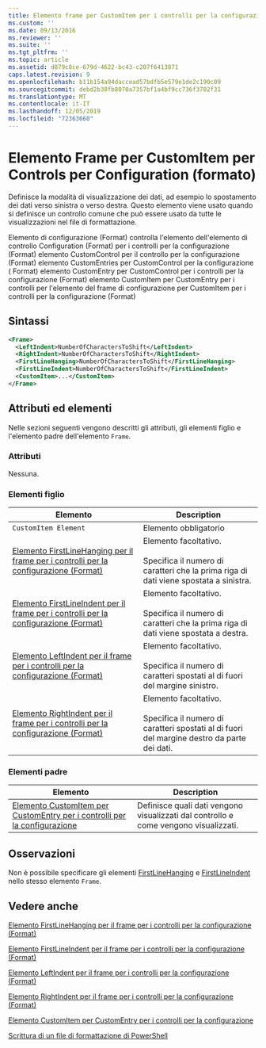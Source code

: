 ```yaml
---
title: Elemento frame per CustomItem per i controlli per la configurazione (Format) | Microsoft Docs
ms.custom: ''
ms.date: 09/13/2016
ms.reviewer: ''
ms.suite: ''
ms.tgt_pltfrm: ''
ms.topic: article
ms.assetid: d879c8ce-679d-4622-bc43-c207f6413871
caps.latest.revision: 9
ms.openlocfilehash: b11b154a94daccead57bdfb5e579e1de2c190c09
ms.sourcegitcommit: debd2b38fb8070a7357bf1a4bf9cc736f3702f31
ms.translationtype: MT
ms.contentlocale: it-IT
ms.lasthandoff: 12/05/2019
ms.locfileid: "72363660"
---
```

# <a name="frame-element-for-customitem-for-controls-for-configuration-format"></a>Elemento Frame per CustomItem per Controls per Configuration (formato)

Definisce la modalità di visualizzazione dei dati, ad esempio lo spostamento dei dati verso sinistra o verso destra. Questo elemento viene usato quando si definisce un controllo comune che può essere usato da tutte le visualizzazioni nel file di formattazione.

Elemento di configurazione (Format) controlla l'elemento dell'elemento di controllo Configuration (Format) per i controlli per la configurazione (Format) elemento CustomControl per il controllo per la configurazione (Format) elemento CustomEntries per CustomControl per la configurazione ( Format) elemento CustomEntry per CustomControl per i controlli per la configurazione (Format) elemento CustomItem per CustomEntry per i controlli per l'elemento del frame di configurazione per CustomItem per i controlli per la configurazione (Format)

## <a name="syntax"></a>Sintassi

```xml
<Frame>
  <LeftIndent>NumberOfCharactersToShift</LeftIndent>
  <RightIndent>NumberOfCharactersToShift</RightIndent>
  <FirstLineHanging>NumberOfCharactersToShift</FirstLineHanging>
  <FirstLineIndent>NumberOfCharactersToShift</FirstLineIndent>
  <CustomItem>...</CustomItem>
</Frame>
```

## <a name="attributes-and-elements"></a>Attributi ed elementi

Nelle sezioni seguenti vengono descritti gli attributi, gli elementi figlio e l'elemento padre dell'elemento `Frame`.

### <a name="attributes"></a>Attributi

Nessuna.

### <a name="child-elements"></a>Elementi figlio

|Elemento|Description|
|-------------|-----------------|
|`CustomItem Element`|Elemento obbligatorio|
|[Elemento FirstLineHanging per il frame per i controlli per la configurazione (Format)](./firstlinehanging-element-for-frame-for-controls-for-configuration-format.md)|Elemento facoltativo.<br /><br /> Specifica il numero di caratteri che la prima riga di dati viene spostata a sinistra.|
|[Elemento FirstLineIndent per il frame per i controlli per la configurazione (Format)](./firstlineindent-element-for-frame-for-controls-for-configuration-format.md)|Elemento facoltativo.<br /><br /> Specifica il numero di caratteri che la prima riga di dati viene spostata a destra.|
|[Elemento LeftIndent per il frame per i controlli per la configurazione (Format)](./leftindent-element-for-frame-for-controls-for-configuration-format.md)|Elemento facoltativo.<br /><br /> Specifica il numero di caratteri spostati al di fuori del margine sinistro.|
|[Elemento RightIndent per il frame per i controlli per la configurazione (Format)](./rightindent-element-for-frame-for-controls-for-configuration-format.md)|Elemento facoltativo.<br /><br /> Specifica il numero di caratteri spostati al di fuori del margine destro da parte dei dati.|

### <a name="parent-elements"></a>Elementi padre

|Elemento|Description|
|-------------|-----------------|
|[Elemento CustomItem per CustomEntry per i controlli per la configurazione](./customitem-element-for-customentry-for-controls-for-configuration-format.md)|Definisce quali dati vengono visualizzati dal controllo e come vengono visualizzati.|

## <a name="remarks"></a>Osservazioni

Non è possibile specificare gli elementi [FirstLineHanging](./firstlinehanging-element-for-frame-for-controls-for-configuration-format.md) e [FirstLineIndent](./firstlineindent-element-for-frame-for-controls-for-configuration-format.md) nello stesso elemento `Frame`.

## <a name="see-also"></a>Vedere anche

[Elemento FirstLineHanging per il frame per i controlli per la configurazione (Format)](./firstlinehanging-element-for-frame-for-controls-for-configuration-format.md)

[Elemento FirstLineIndent per il frame per i controlli per la configurazione (Format)](./firstlineindent-element-for-frame-for-controls-for-configuration-format.md)

[Elemento LeftIndent per il frame per i controlli per la configurazione (Format)](./leftindent-element-for-frame-for-controls-for-configuration-format.md)

[Elemento RightIndent per il frame per i controlli per la configurazione (Format)](./rightindent-element-for-frame-for-controls-for-configuration-format.md)

[Elemento CustomItem per CustomEntry per i controlli per la configurazione](./customitem-element-for-customentry-for-controls-for-configuration-format.md)

[Scrittura di un file di formattazione di PowerShell](./writing-a-powershell-formatting-file.md)
